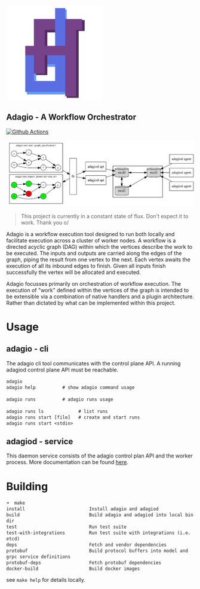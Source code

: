 ![Adagio Logo](ui/src/assets/images/logo.png)

Adagio - A Workflow Orchestrator
------------------------------------------------------------------------------

[![Github Actions](https://github.com/georgemac/adagio/workflows/Go/badge.svg)](https://github.com/GeorgeMac/adagio/actions)

![architecture](docs/architecture.svg)

> This project is currently in a constant state of flux. Don't expect it to work. Thank you o/

Adagio is a workflow execution tool designed to run both locally and facilitate execution across a cluster of worker nodes.
A workflow is a directed acyclic graph (DAG) within which the vertices describe the work to be executed. The inputs and outputs are carried along the edges of the graph, piping the result from one vertex to the next. Each vertex awaits the execution of all its inbound edges to finish. Given all inputs finish successfully the vertex will be allocated and executed.

Adagio focusses primarily on orchestration of workflow execution. The execution of "work" defined within the vertices of the graph is intended to be extensible via a combination of native handlers and a plugin architecture. Rather than dictated by what can be implemented within this project.

# Usage

## adagio - cli

The adagio cli tool communicates with the control plane API. A running adagiod control plane API must be reachable.

```
adagio
adagio help          # show adagio command usage

adagio runs          # adagio runs usage

adagio runs ls             # list runs
adagio runs start [file]   # create and start runs
adagio runs start <stdin>
```

## adagiod - service

This daemon service consists of the adagio control plan API and the worker process. More documentation can be found [here](./cmd/adagiod).

# Building

```
➜  make
install                        Install adagio and adagiod
build                          Build adagio and adagiod into local bin dir
test                           Run test suite
test-with-integrations         Run test suite with integrations (i.e. etcd)
deps                           Fetch and vendor dependencies
protobuf                       Build protocol buffers into model and grpc service definitions
protobuf-deps                  Fetch protobuf dependencies
docker-build                   Build docker images
```

see `make help` for details locally.
